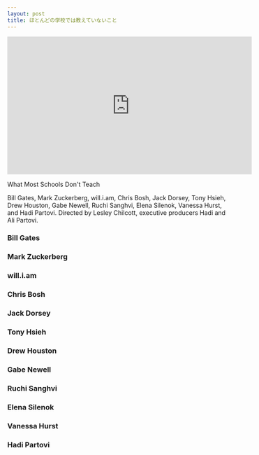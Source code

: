 ```yaml
---
layout: post
title: ほとんどの学校では教えていないこと
---
```


<iframe width="560" height="315" src="https://www.youtube.com/embed/nKIu9yen5nc" frameborder="0" allowfullscreen></iframe>

What Most Schools Don't Teach

Bill Gates, Mark Zuckerberg, will.i.am, Chris Bosh, Jack Dorsey, Tony Hsieh, Drew Houston, Gabe Newell, Ruchi Sanghvi, Elena Silenok, Vanessa Hurst, and Hadi Partovi. Directed by Lesley Chilcott, executive producers Hadi and Ali Partovi.


### Bill Gates

### Mark Zuckerberg

### will.i.am

### Chris Bosh

### Jack Dorsey

### Tony Hsieh

### Drew Houston

### Gabe Newell

### Ruchi Sanghvi

### Elena Silenok

### Vanessa Hurst

### Hadi Partovi
